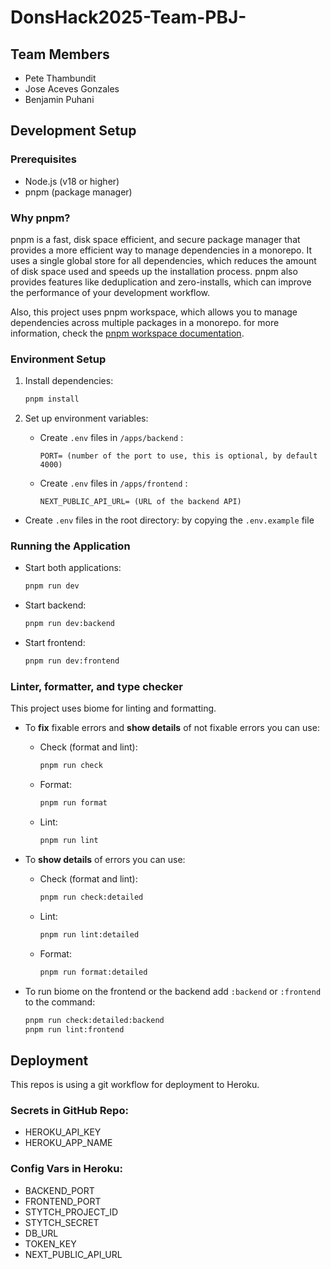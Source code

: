 # DonsHack2025-Team-PBJ-

## Team Members

- Pete Thambundit
- Jose Aceves Gonzales
- Benjamin Puhani

## Development Setup

### Prerequisites

- Node.js (v18 or higher)
- pnpm (package manager)

### Why pnpm?

pnpm is a fast, disk space efficient, and secure package manager that provides a more efficient way to manage dependencies in a monorepo. It uses a single global store for all dependencies, which reduces the amount of disk space used and speeds up the installation process. pnpm also provides features like deduplication and zero-installs, which can improve the performance of your development workflow.

Also, this project uses pnpm workspace, which allows you to manage dependencies across multiple packages in a monorepo. for more information, check the [pnpm workspace documentation](https://pnpm.io/workspaces).

### Environment Setup

1. Install dependencies:

   ```bash
   pnpm install
   ```

2. Set up environment variables:

   - Create `.env` files in `/apps/backend` :

     ```
     PORT= (number of the port to use, this is optional, by default 4000)
     ```

   - Create `.env` files in `/apps/frontend` :

     ```
     NEXT_PUBLIC_API_URL= (URL of the backend API)
     ```
  
  - Create `.env` files in the root directory:
    by copying the `.env.example` file

### Running the Application

- Start both applications:

  ```bash
  pnpm run dev
  ```

- Start backend:

  ```bash
  pnpm run dev:backend
  ```

- Start frontend:

  ```bash
  pnpm run dev:frontend
  ```

### Linter, formatter, and type checker

This project uses biome for linting and formatting.

- To **fix** fixable errors and **show details** of not fixable errors you can use:

  - Check (format and lint):

    ```bash
    pnpm run check
    ```

  - Format:

    ```bash
    pnpm run format
    ```

  - Lint:

    ```bash
    pnpm run lint
    ```

- To **show details** of errors you can use:

  - Check (format and lint):

    ```bash
    pnpm run check:detailed
    ```

  - Lint:

    ```bash
    pnpm run lint:detailed
    ```

  - Format:

    ```bash
    pnpm run format:detailed
    ```

- To run biome on the frontend or the backend add `:backend` or `:frontend` to the command:

  ```bash
  pnpm run check:detailed:backend
  pnpm run lint:frontend
  ```

## Deployment

This repos is using a git workflow for deployment to Heroku.

### Secrets in GitHub Repo:

- HEROKU_API_KEY
- HEROKU_APP_NAME

### Config Vars in Heroku:

- BACKEND_PORT
- FRONTEND_PORT
- STYTCH_PROJECT_ID
- STYTCH_SECRET
- DB_URL
- TOKEN_KEY
- NEXT_PUBLIC_API_URL
